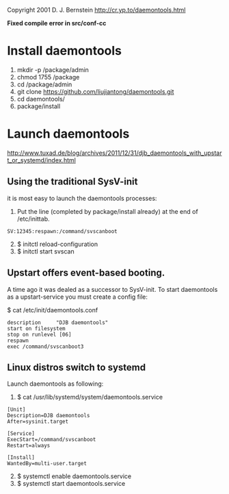 Copyright 2001
D. J. Bernstein
http://cr.yp.to/daemontools.html

**Fixed compile error in src/conf-cc**

# Install daemontools

1. mkdir -p /package/admin
2. chmod 1755 /package
3. cd /package/admin
4. git clone https://github.com/liujiantong/daemontools.git
5. cd daemontools/
6. package/install

# Launch daemontools

http://www.tuxad.de/blog/archives/2011/12/31/djb_daemontools_with_upstart_or_systemd/index.html

## Using the traditional SysV-init

it is most easy to launch the daemontools processes:

1. Put the line (completed by package/install already) at the end of /etc/inittab.
```
SV:12345:respawn:/command/svscanboot
```
2. $ initctl reload-configuration
3. $ initctl start svscan

## Upstart offers event-based booting. 

A time ago it was dealed as a successor to SysV-init. To start daemontools as a upstart-service you must create a config file:

$ cat /etc/init/daemontools.conf
```
description     "DJB daemontools"
start on filesystem
stop on runlevel [06]
respawn
exec /command/svscanboot3
```

## Linux distros switch to systemd

Launch daemontools as following:

1. $ cat /usr/lib/systemd/system/daemontools.service
```
[Unit]
Description=DJB daemontools
After=sysinit.target

[Service]
ExecStart=/command/svscanboot
Restart=always

[Install]
WantedBy=multi-user.target
```

2. $ systemctl enable daemontools.service
3. $ systemctl start daemontools.service
